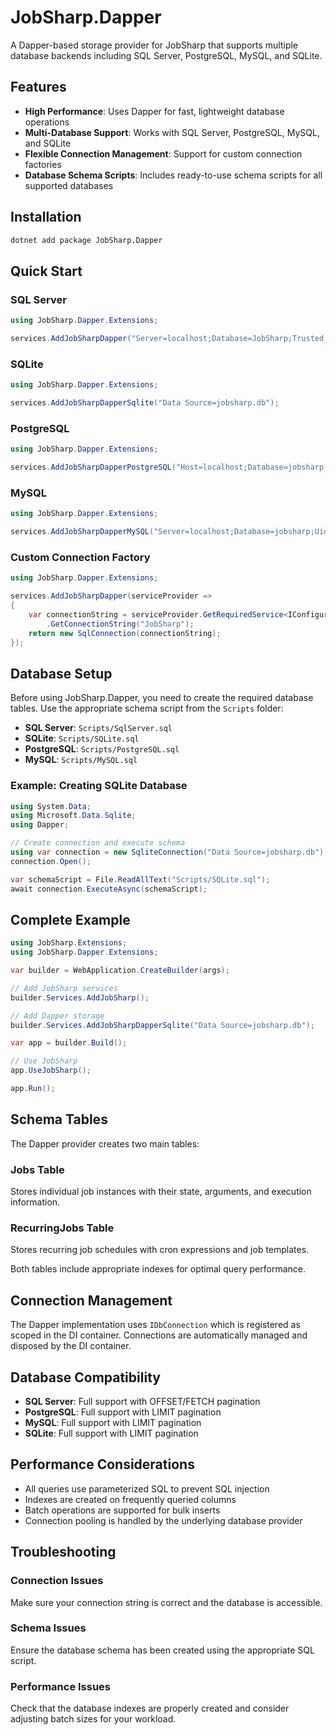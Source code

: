 # JobSharp.Dapper

A Dapper-based storage provider for JobSharp that supports multiple database backends including SQL Server, PostgreSQL, MySQL, and SQLite.

## Features

- **High Performance**: Uses Dapper for fast, lightweight database operations
- **Multi-Database Support**: Works with SQL Server, PostgreSQL, MySQL, and SQLite
- **Flexible Connection Management**: Support for custom connection factories
- **Database Schema Scripts**: Includes ready-to-use schema scripts for all supported databases

## Installation

```bash
dotnet add package JobSharp.Dapper
```

## Quick Start

### SQL Server

```csharp
using JobSharp.Dapper.Extensions;

services.AddJobSharpDapper("Server=localhost;Database=JobSharp;Trusted_Connection=true;");
```

### SQLite

```csharp
using JobSharp.Dapper.Extensions;

services.AddJobSharpDapperSqlite("Data Source=jobsharp.db");
```

### PostgreSQL

```csharp
using JobSharp.Dapper.Extensions;

services.AddJobSharpDapperPostgreSQL("Host=localhost;Database=jobsharp;Username=user;Password=password");
```

### MySQL

```csharp
using JobSharp.Dapper.Extensions;

services.AddJobSharpDapperMySQL("Server=localhost;Database=jobsharp;Uid=user;Pwd=password;");
```

### Custom Connection Factory

```csharp
using JobSharp.Dapper.Extensions;

services.AddJobSharpDapper(serviceProvider => 
{
    var connectionString = serviceProvider.GetRequiredService<IConfiguration>()
        .GetConnectionString("JobSharp");
    return new SqlConnection(connectionString);
});
```

## Database Setup

Before using JobSharp.Dapper, you need to create the required database tables. Use the appropriate schema script from the `Scripts` folder:

- **SQL Server**: `Scripts/SqlServer.sql`
- **SQLite**: `Scripts/SQLite.sql`
- **PostgreSQL**: `Scripts/PostgreSQL.sql`
- **MySQL**: `Scripts/MySQL.sql`

### Example: Creating SQLite Database

```csharp
using System.Data;
using Microsoft.Data.Sqlite;
using Dapper;

// Create connection and execute schema
using var connection = new SqliteConnection("Data Source=jobsharp.db");
connection.Open();

var schemaScript = File.ReadAllText("Scripts/SQLite.sql");
await connection.ExecuteAsync(schemaScript);
```

## Complete Example

```csharp
using JobSharp.Extensions;
using JobSharp.Dapper.Extensions;

var builder = WebApplication.CreateBuilder(args);

// Add JobSharp services
builder.Services.AddJobSharp();

// Add Dapper storage
builder.Services.AddJobSharpDapperSqlite("Data Source=jobsharp.db");

var app = builder.Build();

// Use JobSharp
app.UseJobSharp();

app.Run();
```

## Schema Tables

The Dapper provider creates two main tables:

### Jobs Table
Stores individual job instances with their state, arguments, and execution information.

### RecurringJobs Table
Stores recurring job schedules with cron expressions and job templates.

Both tables include appropriate indexes for optimal query performance.

## Connection Management

The Dapper implementation uses `IDbConnection` which is registered as scoped in the DI container. Connections are automatically managed and disposed by the DI container.

## Database Compatibility

- **SQL Server**: Full support with OFFSET/FETCH pagination
- **PostgreSQL**: Full support with LIMIT pagination
- **MySQL**: Full support with LIMIT pagination  
- **SQLite**: Full support with LIMIT pagination

## Performance Considerations

- All queries use parameterized SQL to prevent SQL injection
- Indexes are created on frequently queried columns
- Batch operations are supported for bulk inserts
- Connection pooling is handled by the underlying database provider

## Troubleshooting

### Connection Issues
Make sure your connection string is correct and the database is accessible.

### Schema Issues
Ensure the database schema has been created using the appropriate SQL script.

### Performance Issues
Check that the database indexes are properly created and consider adjusting batch sizes for your workload. 